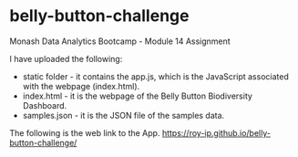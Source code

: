 # belly-button-challenge
Monash Data Analytics Bootcamp - Module 14 Assignment 

I have uploaded the following:
  - static folder - it contains the app.js, which is the JavaScript associated with the webpage (index.html).
  - index.html - it is the webpage of the Belly Button Biodiversity Dashboard.
  - samples.json - it is the JSON file of the samples data.

The following is the web link to the App.
https://roy-ip.github.io/belly-button-challenge/